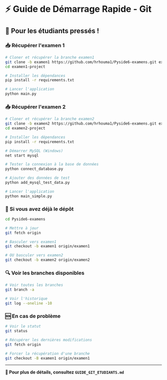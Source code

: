 # ⚡ Guide de Démarrage Rapide - Git

## 🚀 Pour les étudiants pressés !

### 📥 Récupérer l'examen 1
```bash
# Cloner et récupérer la branche examen1
git clone -b examen1 https://github.com/hrhouma1/Pyside6-examens.git examen1-project
cd examen1-project

# Installer les dépendances
pip install -r requirements.txt

# Lancer l'application
python main.py
```

### 📥 Récupérer l'examen 2
```bash
# Cloner et récupérer la branche examen2
git clone -b examen2 https://github.com/hrhouma1/Pyside6-examens.git examen2-project
cd examen2-project

# Installer les dépendances
pip install -r requirements.txt

# Démarrer MySQL (Windows)
net start mysql

# Tester la connexion à la base de données
python connect_database.py

# Ajouter des données de test
python add_mysql_test_data.py

# Lancer l'application
python main_simple.py
```

### 🔄 Si vous avez déjà le dépôt
```bash
cd Pyside6-examens

# Mettre à jour
git fetch origin

# Basculer vers examen1
git checkout -b examen1 origin/examen1

# OU basculer vers examen2
git checkout -b examen2 origin/examen2
```

### 🔍 Voir les branches disponibles
```bash
# Voir toutes les branches
git branch -a

# Voir l'historique
git log --oneline -10
```

### 🆘 En cas de problème
```bash
# Voir le statut
git status

# Récupérer les dernières modifications
git fetch origin

# Forcer la récupération d'une branche
git checkout -B examen1 origin/examen1
```

---

**📖 Pour plus de détails, consultez `GUIDE_GIT_ETUDIANTS.md`** 